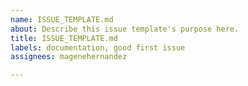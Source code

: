 ```yaml
---
name: ISSUE_TEMPLATE.md
about: Describe this issue template's purpose here.
title: ISSUE_TEMPLATE.md
labels: documentation, good first issue
assignees: magenehernandez

---
```



